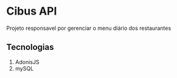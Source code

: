# Cibus API

Projeto responsavel por gerenciar o menu diário dos restaurantes

## Tecnologias

1. AdonisJS
2. mySQL
